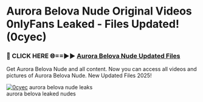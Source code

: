 # Aurora Belova Nude Original Videos 0nlyFans Leaked - Files Updated! (0cyec)

<h3>🔴 CLICK HERE 🌐==►► <a href="https://tinyurl.com/5h6xmrr3" rel="nofollow">Aurora Belova Nude Updated Files</a></h3>

Get Aurora Belova Nude and all content. Now you can access all videos and pictures of Aurora Belova Nude. New Updated Files 2025!

[![0cyec](https://i.imgur.com/KVD873Z.gif)](https://tinyurl.com/5h6xmrr3)
aurora belova nude leaks<br>
aurora belova leaked nudes
